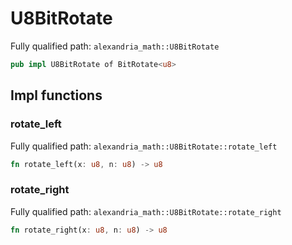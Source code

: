 # U8BitRotate

Fully qualified path: `alexandria_math::U8BitRotate`

```rust
pub impl U8BitRotate of BitRotate<u8>
```

## Impl functions

### rotate_left

Fully qualified path: `alexandria_math::U8BitRotate::rotate_left`

```rust
fn rotate_left(x: u8, n: u8) -> u8
```


### rotate_right

Fully qualified path: `alexandria_math::U8BitRotate::rotate_right`

```rust
fn rotate_right(x: u8, n: u8) -> u8
```



